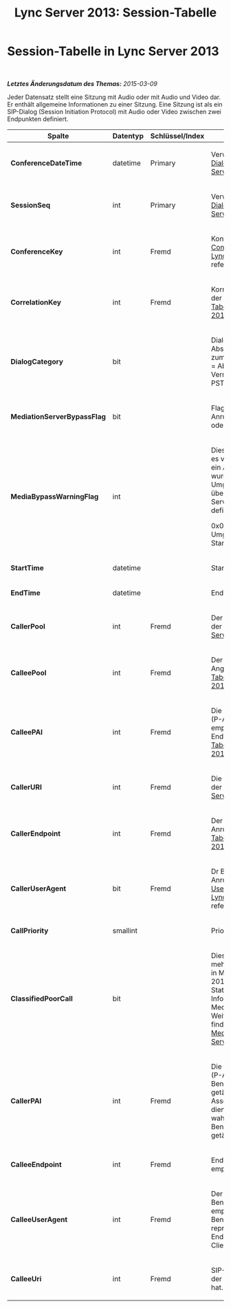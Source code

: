﻿---
title: 'Lync Server 2013: Session-Tabelle'
TOCTitle: Session-Tabelle
ms:assetid: 7f05529c-794d-41ed-bca4-2e85b87b2dec
ms:mtpsurl: https://technet.microsoft.com/de-de/library/Gg398635(v=OCS.15)
ms:contentKeyID: 49294545
ms.date: 05/19/2016
mtps_version: v=OCS.15
ms.translationtype: HT
---

# Session-Tabelle in Lync Server 2013

 

_**Letztes Änderungsdatum des Themas:** 2015-03-09_

Jeder Datensatz stellt eine Sitzung mit Audio oder mit Audio und Video dar. Er enthält allgemeine Informationen zu einer Sitzung. Eine Sitzung ist als ein SIP-Dialog (Session Initiation Protocol) mit Audio oder Video zwischen zwei Endpunkten definiert.


<table>
<colgroup>
<col style="width: 25%" />
<col style="width: 25%" />
<col style="width: 25%" />
<col style="width: 25%" />
</colgroup>
<thead>
<tr class="header">
<th><strong>Spalte</strong></th>
<th><strong>Datentyp</strong></th>
<th><strong>Schlüssel/Index</strong></th>
<th><strong>Beschreibung</strong></th>
</tr>
</thead>
<tbody>
<tr class="odd">
<td><p><strong>ConferenceDateTime</strong></p></td>
<td><p>datetime</p></td>
<td><p>Primary</p></td>
<td><p>Verwiesen von der <a href="lync-server-2013-dialog-table.md">Dialog-Tabelle in Lync Server 2013</a>.</p></td>
</tr>
<tr class="even">
<td><p><strong>SessionSeq</strong></p></td>
<td><p>int</p></td>
<td><p>Primary</p></td>
<td><p>Verwiesen von der <a href="lync-server-2013-dialog-table.md">Dialog-Tabelle in Lync Server 2013</a>.</p></td>
</tr>
<tr class="odd">
<td><p><strong>ConferenceKey</strong></p></td>
<td><p>int</p></td>
<td><p>Fremd</p></td>
<td><p>Konferenzschlüssel. In der <a href="lync-server-2013-conference-table.md">Conference-Tabelle in Lync Server 2013</a> referenziert.</p></td>
</tr>
<tr class="even">
<td><p><strong>CorrelationKey</strong></p></td>
<td><p>int</p></td>
<td><p>Fremd</p></td>
<td><p>Korrelationsschlüssel. In der <a href="lync-server-2013-sessioncorrelation-table.md">SessionCorrelation-Tabelle in Lync Server 2013</a> referenziert.</p></td>
</tr>
<tr class="odd">
<td><p><strong>DialogCategory</strong></p></td>
<td><p>bit</p></td>
<td><p> </p></td>
<td><p>Dialogkategorie. 0 = Abschnitt von Lync Server zum Vermittlungsserver, 1 = Abschnitt vom Vermittlungsserver zum PSTN-Gateway.</p></td>
</tr>
<tr class="even">
<td><p><strong>MediationServerBypassFlag</strong></p></td>
<td><p>bit</p></td>
<td><p></p></td>
<td><p>Flag, das angibt, ob der Anruf umgangen wurde oder nicht.</p></td>
</tr>
<tr class="odd">
<td><p><strong>MediaBypassWarningFlag</strong></p></td>
<td><p>int</p></td>
<td><p></p></td>
<td><p>Dieses Feld gibt an (falls es vorhanden ist), warum ein Anruf nicht umgangen wurde, auch wenn die Umgehungs-IDs übereinstimmten. Für Lync Server ist nur ein Wert definiert.</p>
<p>0x0001 - Unbekannte Umgehungs-ID für Standardnetzwerkadapter.</p></td>
</tr>
<tr class="even">
<td><p><strong>StartTime</strong></p></td>
<td><p>datetime</p></td>
<td><p> </p></td>
<td><p>Startzeitpunkt des Anrufs.</p></td>
</tr>
<tr class="odd">
<td><p><strong>EndTime</strong></p></td>
<td><p>datetime</p></td>
<td><p> </p></td>
<td><p>Endzeitpunkt des Anrufs.</p></td>
</tr>
<tr class="even">
<td><p><strong>CallerPool</strong></p></td>
<td><p>int</p></td>
<td><p>Fremd</p></td>
<td><p>Der Pool des Anrufers. In der <a href="lync-server-2013-pool-table.md">Pool-Tabelle in Lync Server 2013</a> referenziert.</p></td>
</tr>
<tr class="odd">
<td><p><strong>CalleePool</strong></p></td>
<td><p>int</p></td>
<td><p>Fremd</p></td>
<td><p>Der Pool des Angerufenen. In der <a href="lync-server-2013-pool-table.md">Pool-Tabelle in Lync Server 2013</a> referenziert.</p></td>
</tr>
<tr class="even">
<td><p><strong>CalleePAI</strong></p></td>
<td><p>int</p></td>
<td><p>Fremd</p></td>
<td><p>Die SIP-URI in der SIP-PAI (P-Asserted-Identity) des empfangenden Endpunkts. In der <a href="lync-server-2013-user-table.md">User-Tabelle in Lync Server 2013</a> referenziert.</p></td>
</tr>
<tr class="odd">
<td><p><strong>CallerURI</strong></p></td>
<td><p>int</p></td>
<td><p>Fremd</p></td>
<td><p>Die URI des Anrufers. In der <a href="lync-server-2013-user-table.md">User-Tabelle in Lync Server 2013</a> referenziert.</p></td>
</tr>
<tr class="even">
<td><p><strong>CallerEndpoint</strong></p></td>
<td><p>int</p></td>
<td><p>Fremd</p></td>
<td><p>Der Endpunkt des Anrufers. In der <a href="lync-server-2013-endpoint-table.md">Endpoint-Tabelle in Lync Server 2013</a> referenziert.</p></td>
</tr>
<tr class="odd">
<td><p><strong>CallerUserAgent</strong></p></td>
<td><p>bit</p></td>
<td><p>Fremd</p></td>
<td><p>Dr Benutzer-Agent des Anrufers. In der <a href="lync-server-2013-useragent-table.md">UserAgent-Tabelle in Lync Server 2013</a> referenziert.</p></td>
</tr>
<tr class="even">
<td><p><strong>CallPriority</strong></p></td>
<td><p>smallint</p></td>
<td><p></p></td>
<td><p>Priorität dieses Anrufs.</p></td>
</tr>
<tr class="odd">
<td><p><strong>ClassifiedPoorCall</strong></p></td>
<td><p>bit</p></td>
<td><p></p></td>
<td><p>Dies Spalte wird nicht mehr unterstützt und wird in Microsoft Lync Server 2013 nicht verwendet. Stattdessen werden diese Informationen pro Medienzeile angegeben. Weitere Informationen finden Sie unter <a href="lync-server-2013-medialine-table.md">MediaLine-Tabelle in Lync Server 2013</a>.</p></td>
</tr>
<tr class="even">
<td><p><strong>CallerPAI</strong></p></td>
<td><p>int</p></td>
<td><p>Fremd</p></td>
<td><p>Die P-Asserted-Identity (P-Asserted-ID) des Benutzers, der den Anruf getätigt hat. Die P-Asserted-Identity (PAI) dient zur Übermittlung der wahren Identität des Benutzers, der den Anruf getätigt hat.</p></td>
</tr>
<tr class="odd">
<td><p><strong>CalleeEndpoint</strong></p></td>
<td><p>int</p></td>
<td><p>Fremd</p></td>
<td><p>Endpunkt, der den Anruf empfangen hat.</p></td>
</tr>
<tr class="even">
<td><p><strong>CalleeUserAgent</strong></p></td>
<td><p>int</p></td>
<td><p>Fremd</p></td>
<td><p>Der Benutzer-Agent des Benutzers, der den Anruf empfangen hat. Benutzer-Agents repräsentieren das Endpunktgerät des Clients.</p></td>
</tr>
<tr class="odd">
<td><p><strong>CalleeUri</strong></p></td>
<td><p>int</p></td>
<td><p>Fremd</p></td>
<td><p>SIP-URI des Benutzers, der den Anruf empfangen hat.</p></td>
</tr>
</tbody>
</table>

